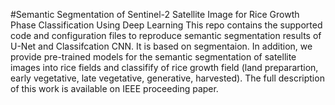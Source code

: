 #Semantic Segmentation of Sentinel-2 Satellite Image for Rice Growth Phase Classification Using Deep Learning
This repo contains the supported code and configuration files to reproduce semantic segmentation results of U-Net and Classifcation CNN. It is based on segmentaion. In addition, we provide pre-trained models for the semantic segmentation of satellite images into rice fields and classifify of rice growth field (land preparartion, early vegetative, late vegetative, generative, harvested). The full description of this work is available on IEEE proceeding paper.
